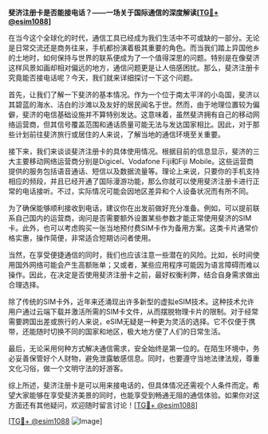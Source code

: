 **斐济注册卡是否能接电话？——一场关于国际通信的深度解读[[TG💪+ @esim1088](https://t.me/s/esim1088)]**

在当今这个全球化的时代，通信工具已经成为我们生活中不可或缺的一部分。无论是日常交流还是商务往来，手机都扮演着极其重要的角色。而当我们踏上异国他乡的土地时，如何保持与世界的联系便成为了一个值得深思的问题。特别是在像斐济这样风景如画却相对偏远的地方，通信问题更是让人倍感困扰。那么，斐济注册卡究竟能否接电话呢？今天，我们就来详细探讨一下这个问题。

首先，让我们了解一下斐济的基本情况。作为一个位于南太平洋的小岛国，斐济以其碧蓝的海水、洁白的沙滩以及友好的居民闻名于世。然而，由于地理位置较为偏僻，斐济的电信基础设施并不算特别发达。这意味着，虽然斐济拥有自己的移动网络运营商，但其信号覆盖范围和通话质量可能无法与发达国家相比。因此，对于那些计划前往斐济旅行或居住的人来说，了解当地的通信环境至关重要。

接下来，我们来谈谈斐济注册卡的具体使用情况。根据目前的信息显示，斐济的三大主要移动网络运营商分别是Digicel、Vodafone Fiji和Fiji Mobile。这些运营商提供的服务包括语音通话、短信以及数据流量等。理论上来说，只要你的手机支持相应的频段，并且已经开通了国际漫游功能，那么你就可以使用斐济注册卡进行正常的电话接听。不过，实际情况可能会因地区差异和个人设备状况而有所不同。

为了确保能够顺利接收到电话，建议你在出发前做好充分准备。例如，可以提前联系自己国内的运营商，询问是否需要额外设置某些参数才能正常使用斐济的SIM卡。此外，也可以考虑购买一张当地预付费SIM卡作为备用方案。这类卡片通常价格实惠，操作简便，非常适合短期访问者使用。

当然，在享受便捷通信的同时，我们也应该注意一些潜在的风险。比如，长时间使用国外网络可能会产生高额账单；又或者，某些应用程序可能因为语言障碍而难以操作。因此，在决定是否使用斐济注册卡之前，最好权衡利弊，结合自身需求做出合理选择。

除了传统的SIM卡外，近年来还涌现出许多新型的虚拟eSIM技术。这种技术允许用户通过云端下载并激活所需的SIM卡文件，从而摆脱物理卡片的限制。对于经常需要跨国出差或旅行的人来说，eSIM无疑是一种更为灵活的选择。它不仅便于携带，还能随时切换不同的国家和地区，极大地方便了人们的日常生活。

最后，无论采用何种方式解决通信需求，安全始终是第一位的。在陌生环境中，务必妥善保管好个人财物，避免泄露敏感信息。同时，也要遵守当地法律法规，尊重文化习俗，做一个文明守法的好游客。

综上所述，斐济注册卡是可以用来接电话的，但具体情况还需视个人条件而定。希望大家能够在享受斐济美景的同时，也能享受到畅通无阻的通信体验。如果你对这方面还有其他疑问，欢迎随时留言讨论！[[TG💪+ @esim1088](https://t.me/s/esim1088)]

[[TG💪+ @esim1088](https://t.me/s/esim1088) ![Image](https://i.postimg.cc/4NQfJmqS/Snipaste-2025-05-13-00-14-12.png)]